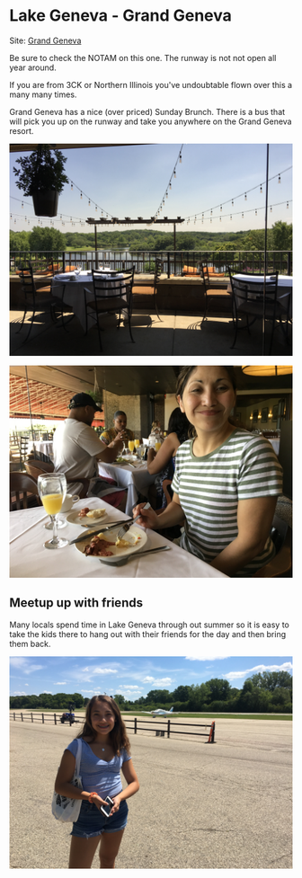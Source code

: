 # Lake Geneva - Grand Geneva

Site: [Grand Geneva](https://www.grandgeneva.com/)

Be sure to check the NOTAM on this one. The runway is not not open all year around.


If you are from 3CK or Northern Illinois you've undoubtable flown over this a many many times.

Grand Geneva has a nice (over priced) Sunday Brunch. There is a bus that will pick you up on the runway and take you anywhere on the Grand Geneva resort.

![outdoorEating](images/outdoorEating.jpg)

![outdoorEating](images/buffet.jpg)


## Meetup up with friends

Many locals spend time in Lake Geneva through out summer so it is easy to take the kids there to hang out with their friends for the day and then bring them back.


![Waiting For Bus](images/waitingForBus.jpg)




